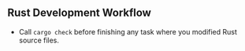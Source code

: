 ## Rust Development Workflow
- Call `cargo check` before finishing any task where you modified Rust source files.